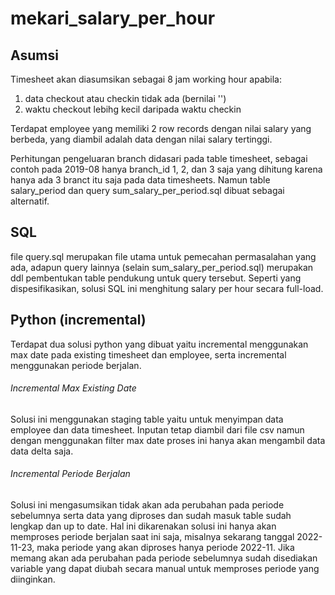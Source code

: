 # mekari_salary_per_hour

## Asumsi
Timesheet akan diasumsikan sebagai 8 jam working hour apabila:
1. data checkout atau checkin tidak ada (bernilai '')
2. waktu checkout lebihg kecil daripada waktu checkin

Terdapat employee yang memiliki 2 row records dengan nilai salary yang berbeda, yang diambil adalah data dengan nilai salary tertinggi.

Perhitungan pengeluaran branch didasari pada table timesheet, sebagai contoh pada 2019-08 hanya branch_id 1, 2, dan 3 saja yang dihitung karena hanya ada 3 branct itu saja pada data timesheets.
Namun table salary_period dan query sum_salary_per_period.sql dibuat sebagai alternatif.

## SQL
file query.sql merupakan file utama untuk pemecahan permasalahan yang ada, adapun query lainnya (selain sum_salary_per_period.sql) merupakan ddl pembentukan table pendukung untuk query tersebut. 
Seperti yang dispesifikasikan, solusi SQL ini menghitung salary per hour secara full-load.

## Python (incremental)
Terdapat dua solusi python yang dibuat yaitu incremental menggunakan max date pada existing timesheet dan employee, serta incremental menggunakan periode berjalan.

###### Incremental Max Existing Date
Solusi ini menggunakan staging table yaitu untuk menyimpan data employee dan data timesheet. Inputan tetap diambil dari file csv namun dengan menggunakan filter max date proses ini hanya akan mengambil data data delta saja.

###### Incremental Periode Berjalan
Solusi ini mengasumsikan tidak akan ada perubahan pada periode sebelumnya serta data yang diproses dan sudah masuk table sudah lengkap dan up to date. Hal ini dikarenakan solusi ini hanya akan memproses periode berjalan saat ini saja, misalnya sekarang tanggal 2022-11-23, maka periode yang akan diproses hanya periode 2022-11. Jika memang akan ada perubahan pada periode sebelumnya sudah disediakan variable yang dapat diubah secara manual untuk memproses periode yang diinginkan.